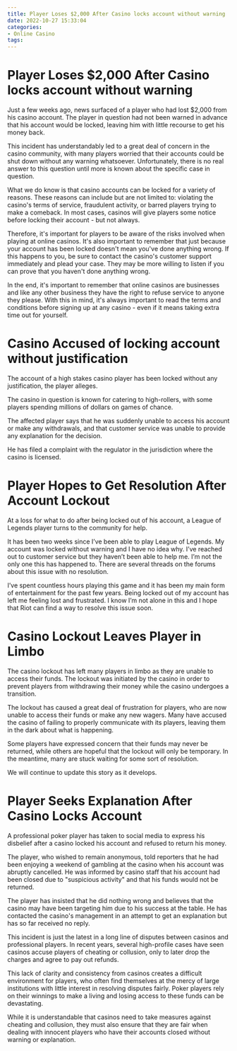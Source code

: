 ```yaml
---
title: Player Loses $2,000 After Casino locks account without warning 
date: 2022-10-27 15:33:04
categories:
- Online Casino
tags:
---
```



#  Player Loses $2,000 After Casino locks account without warning 

Just a few weeks ago, news surfaced of a player who had lost $2,000 from his casino account. The player in question had not been warned in advance that his account would be locked, leaving him with little recourse to get his money back. 

This incident has understandably led to a great deal of concern in the casino community, with many players worried that their accounts could be shut down without any warning whatsoever. Unfortunately, there is no real answer to this question until more is known about the specific case in question. 

What we do know is that casino accounts can be locked for a variety of reasons. These reasons can include but are not limited to: violating the casino's terms of service, fraudulent activity, or barred players trying to make a comeback. In most cases, casinos will give players some notice before locking their account - but not always. 

Therefore, it's important for players to be aware of the risks involved when playing at online casinos. It's also important to remember that just because your account has been locked doesn't mean you've done anything wrong. If this happens to you, be sure to contact the casino's customer support immediately and plead your case. They may be more willing to listen if you can prove that you haven't done anything wrong. 

In the end, it's important to remember that online casinos are businesses and like any other business they have the right to refuse service to anyone they please. With this in mind, it's always important to read the terms and conditions before signing up at any casino - even if it means taking extra time out for yourself.

#  Casino Accused of locking account without justification 

The account of a high stakes casino player has been locked without any justification, the player alleges. 

The casino in question is known for catering to high-rollers, with some players spending millions of dollars on games of chance. 

The affected player says that he was suddenly unable to access his account or make any withdrawals, and that customer service was unable to provide any explanation for the decision. 

He has filed a complaint with the regulator in the jurisdiction where the casino is licensed.

#  Player Hopes to Get Resolution After Account Lockout 

At a loss for what to do after being locked out of his account, a League of Legends player turns to the community for help.

It has been two weeks since I’ve been able to play League of Legends. My account was locked without warning and I have no idea why. I’ve reached out to customer service but they haven’t been able to help me. I’m not the only one this has happened to. There are several threads on the forums about this issue with no resolution.

I’ve spent countless hours playing this game and it has been my main form of entertainment for the past few years. Being locked out of my account has left me feeling lost and frustrated. I know I’m not alone in this and I hope that Riot can find a way to resolve this issue soon.

#  Casino Lockout Leaves Player in Limbo 

The casino lockout has left many players in limbo as they are unable to access their funds. The lockout was initiated by the casino in order to prevent players from withdrawing their money while the casino undergoes a transition.

The lockout has caused a great deal of frustration for players, who are now unable to access their funds or make any new wagers. Many have accused the casino of failing to properly communicate with its players, leaving them in the dark about what is happening.

Some players have expressed concern that their funds may never be returned, while others are hopeful that the lockout will only be temporary. In the meantime, many are stuck waiting for some sort of resolution.

We will continue to update this story as it develops.

#  Player Seeks Explanation After Casino Locks Account

A professional poker player has taken to social media to express his disbelief after a casino locked his account and refused to return his money.

The player, who wished to remain anonymous, told reporters that he had been enjoying a weekend of gambling at the casino when his account was abruptly cancelled. He was informed by casino staff that his account had been closed due to "suspicious activity" and that his funds would not be returned.

The player has insisted that he did nothing wrong and believes that the casino may have been targeting him due to his success at the table. He has contacted the casino's management in an attempt to get an explanation but has so far received no reply.

This incident is just the latest in a long line of disputes between casinos and professional players. In recent years, several high-profile cases have seen casinos accuse players of cheating or collusion, only to later drop the charges and agree to pay out refunds.

This lack of clarity and consistency from casinos creates a difficult environment for players, who often find themselves at the mercy of large institutions with little interest in resolving disputes fairly. Poker players rely on their winnings to make a living and losing access to these funds can be devastating.

While it is understandable that casinos need to take measures against cheating and collusion, they must also ensure that they are fair when dealing with innocent players who have their accounts closed without warning or explanation.